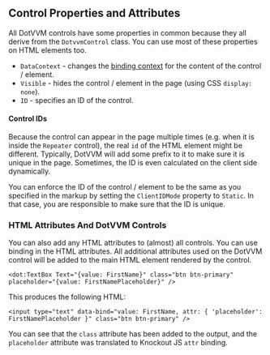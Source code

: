 ## Control Properties and Attributes

All DotVVM controls have some properties in common because they all derive from the `DotvvmControl` class. 
You can use most of these properties on HTML elements too.

+ `DataContext` - changes the [binding context](/docs/tutorials/basics-binding-context/{branch}) for the content of the control / element.
+ `Visible` - hides the control / element in the page (using CSS `display: none`).
+ `ID` - specifies an ID of the control. 

#### Control IDs

Because the control can appear in the page multiple times (e.g. when it is inside the `Repeater` control), the real `id` of the HTML element might be different. Typically, DotVVM will add some prefix to it to make sure it is unique in the page.
Sometimes, the ID is even calculated on the client side dynamically. 

You can enforce the ID of the control / element to be the same as you specified in the markup by setting the `ClientIDMode` property to `Static`. In that case, you are responsible to make sure that the ID is unique. 

### HTML Attributes And DotVVM Controls

You can also add any HTML attributes to (almost) all controls. You can use binding in the HTML attributes.
All additional attributes used on the DotVVM control will be added to the main HTML element rendered by the control.

```DOTHTML
<dot:TextBox Text="{value: FirstName}" class="btn btn-primary" placeholder="{value: FirstNamePlaceholder}" />
```

This produces the following HTML:

```DOTHTML
<input type="text" data-bind="value: FirstName, attr: { 'placeholder': FirstNamePlaceholder }" class="btn btn-primary" />
```

You can see that the `class` attribute has been added to the output, and the `placeholder` attribute was translated to Knockout JS `attr` binding.
